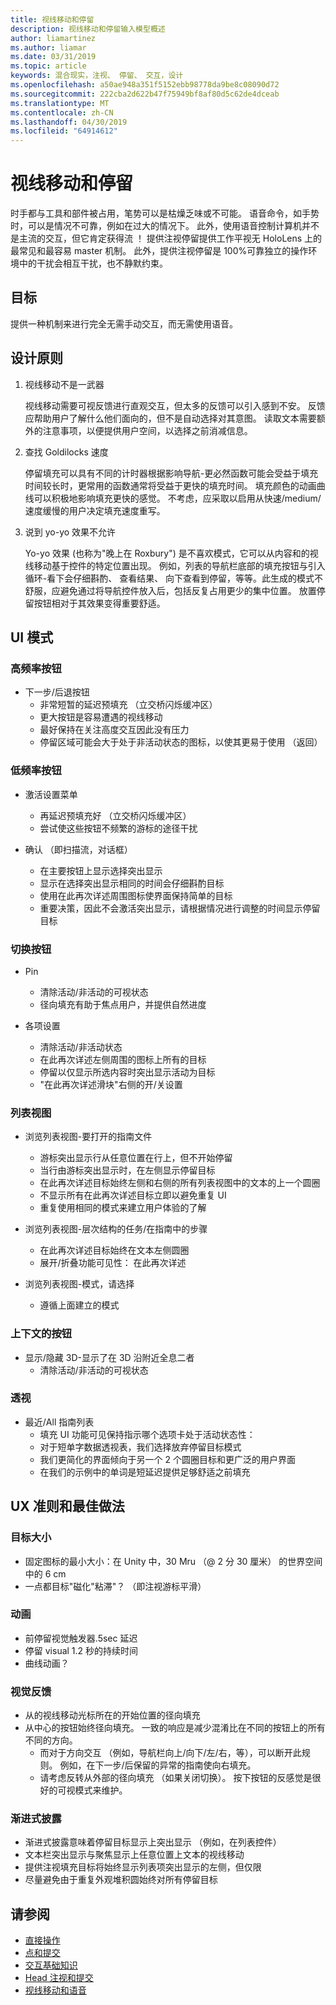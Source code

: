 ```yaml
---
title: 视线移动和停留
description: 视线移动和停留输入模型概述
author: liamartinez
ms.author: liamar
ms.date: 03/31/2019
ms.topic: article
keywords: 混合现实，注视、 停留、 交互，设计
ms.openlocfilehash: a50ae948a351f5152ebb98778da9be8c08090d72
ms.sourcegitcommit: 222cba2d622b47f75949bf8af80d5c62de4dceab
ms.translationtype: MT
ms.contentlocale: zh-CN
ms.lasthandoff: 04/30/2019
ms.locfileid: "64914612"
---
```

# <a name="gaze-and-dwell"></a>视线移动和停留

时手都与工具和部件被占用，笔势可以是枯燥乏味或不可能。  语音命令，如手势时，可以是情况不可靠，例如在过大的情况下。  此外，使用语音控制计算机并不是主流的交互，但它肯定获得流 ！  提供注视停留提供工作平视无 HoloLens 上的最常见和最容易 master 机制。  此外，提供注视停留是 100%可靠独立的操作环境中的干扰会相互干扰，也不静默约束。

## <a name="goals"></a>目标

提供一种机制来进行完全无需手动交互，而无需使用语音。

## <a name="design-principles"></a>设计原则

1. 视线移动不是一武器
    
    视线移动需要可视反馈进行直观交互，但太多的反馈可以引入感到不安。 反馈应帮助用户了解什么他们面向的，但不是自动选择对其意图。 读取文本需要额外的注意事项，以便提供用户空间，以选择之前消减信息。
    
2. 查找 Goldilocks 速度
    
    停留填充可以具有不同的计时器根据影响导航-更必然函数可能会受益于填充时间较长时，更常用的函数通常将受益于更快的填充时间。 填充颜色的动画曲线可以积极地影响填充更快的感觉。 不考虑，应采取以启用从快速/medium/速度缓慢的用户决定填充速度重写。
    
3. 说到 yo-yo 效果不允许

    Yo-yo 效果 (也称为"晚上在 Roxbury") 是不喜欢模式，它可以从内容和的视线移动基于控件的特定位置出现。 例如，列表的导航栏底部的填充按钮与引入循环-看下会仔细斟酌、 查看结果、 向下查看到停留，等等。此生成的模式不舒服，应避免通过将导航控件放入后，包括反复占用更少的集中位置。 放置停留按钮相对于其效果变得重要舒适。

## <a name="ui-patterns"></a>UI 模式

### <a name="high-frequency-buttons"></a>高频率按钮
    
* 下一步/后退按钮
  * 非常短暂的延迟预填充 （立交桥闪烁缓冲区）
  * 更大按钮是容易遭遇的视线移动
  * 最好保持在关注高度交互因此没有压力
  * 停留区域可能会大于处于非活动状态的图标，以使其更易于使用 （返回）

### <a name="low-frequency-buttons"></a>低频率按钮
    
* 激活设置菜单
  * 再延迟预填充好 （立交桥闪烁缓冲区）
  * 尝试使这些按钮不频繁的游标的途径干扰

* 确认 （即扫描流，对话框）
  * 在主要按钮上显示选择突出显示
  * 显示在选择突出显示相同的时间会仔细斟酌目标
  * 使用在此再次详述周围图标使界面保持简单的目标
  * 重要决策，因此不会激活突出显示，请根据情况进行调整的时间显示停留目标
        
### <a name="toggle-buttons"></a>切换按钮

* Pin
  * 清除活动/非活动的可视状态
  * 径向填充有助于焦点用户，并提供自然进度 

* 各项设置
  * 清除活动/非活动状态
  * 在此再次详述左侧周围的图标上所有的目标
  * 停留以仅显示所选内容时突出显示活动为目标
  * "在此再次详述滑块"右侧的开/关设置

### <a name="list-views"></a>列表视图

* 浏览列表视图-要打开的指南文件
  * 游标突出显示行从任意位置在行上，但不开始停留
  * 当行由游标突出显示时，在左侧显示停留目标
  * 在此再次详述目标始终左侧和右侧的所有列表视图中的文本的上一个圆圈
  * 不显示所有在此再次详述目标立即以避免重复 UI
  * 重复使用相同的模式来建立用户体验的了解
        
* 浏览列表视图-层次结构的任务/在指南中的步骤
  * 在此再次详述目标始终在文本左侧圆圈
  * 展开/折叠功能可见性： 在此再次详述
        
* 浏览列表视图-模式，请选择
  * 遵循上面建立的模式

### <a name="contextual-buttons"></a>上下文的按钮

* 显示/隐藏 3D-显示了在 3D 沿附近全息二者 
  * 清除活动/非活动的可视状态

### <a name="pivots"></a>透视

* 最近/All 指南列表
  * 填充 UI 功能可见保持指示哪个选项卡处于活动状态性：
  * 对于短单字数据透视表，我们选择放弃停留目标模式
  * 我们更简化的界面倾向于另一个 2 个圆圈目标和更广泛的用户界面
  * 在我们的示例中的单词是短延迟提供足够舒适之前填充


## <a name="ux-guidelines-and-best-practices"></a>UX 准则和最佳做法

### <a name="target-sizes"></a>目标大小

  * 固定图标的最小大小：在 Unity 中，30 Mru （@ 2 分 30 厘米） 的世界空间中的 6 cm
  * 一点都目标"磁化"粘滞"？ （即注视游标平滑）

### <a name="animation"></a>动画

  * 前停留视觉触发器.5sec 延迟
  * 停留 visual 1.2 秒的持续时间
  * 曲线动画？

### <a name="visual-feedback"></a>视觉反馈

  * 从的视线移动光标所在的开始位置的径向填充
  * 从中心的按钮始终径向填充。 一致的响应是减少混淆比在不同的按钮上的所有不同的方向。 
    * 而对于方向交互 （例如，导航栏向上/向下/左/右，等），可以断开此规则。 例如，在下一步/后保留的异常的指南使向右填充。
    * 请考虑反转从外部的径向填充 （如果关闭切换）。 按下按钮的反感觉是很好的可视模式来维护。 

### <a name="progressive-disclosure"></a>渐进式披露

 * 渐进式披露意味着停留目标显示上突出显示 （例如，在列表控件）
 * 文本栏突出显示与聚焦显示上任意位置上文本的视线移动
 * 提供注视填充目标将始终显示列表项突出显示的左侧，但仅限
 * 尽量避免由于重复外观堆积圆始终对所有停留目标
 
 ## <a name="see-also"></a>请参阅
* [直接操作](direct-manipulation.md)
* [点和提交](point-and-commit.md)
* [交互基础知识](interaction-fundamentals.md)
* [Head 注视和提交](gaze-and-commit.md)
* [视线移动和语音](voice-design.md)
